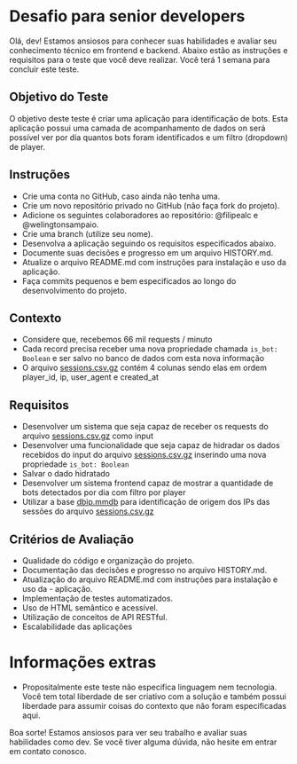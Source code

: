 # Desafio para senior developers

Olá, dev! Estamos ansiosos para conhecer suas habilidades e avaliar seu conhecimento técnico em frontend e backend. Abaixo estão as instruções e requisitos para o teste que você deve realizar. Você terá 1 semana para concluir este teste.

## Objetivo do Teste

O objetivo deste teste é criar uma aplicação para identificação de bots. Esta aplicação possui uma camada de acompanhamento de dados on será possível ver por dia quantos bots foram identificados e um filtro (dropdown) de player.

## Instruções

- Crie uma conta no GitHub, caso ainda não tenha uma.
- Crie um novo repositório privado no GitHub (não faça fork do projeto).
- Adicione os seguintes colaboradores ao repositório: @filipealc e @welingtonsampaio.
- Crie uma branch (utilize seu nome).
- Desenvolva a aplicação seguindo os requisitos especificados abaixo.
- Documente suas decisões e progresso em um arquivo HISTORY.md.
- Atualize o arquivo README.md com instruções para instalação e uso da aplicação.
- Faça commits pequenos e bem especificados ao longo do desenvolvimento do projeto.

## Contexto

- Considere que, recebemos 66 mil requests / minuto
- Cada record precisa receber uma nova propriedade chamada `is_bot: Boolean` e ser salvo no banco de dados com esta nova informação
- O arquivo [sessions.csv.gz](https://vturb-labs.s3.amazonaws.com/challenges/sessions.csv.gz) contém 4 colunas sendo elas em ordem player_id, ip, user_agent e created_at

## Requisitos

- Desenvolver um sistema que seja capaz de receber os requests do arquivo [sessions.csv.gz](https://vturb-labs.s3.amazonaws.com/challenges/sessions.csv.gz) como input
- Desenvolver uma funcionalidade que seja capaz de hidradar os dados recebidos do input do arquivo [sessions.csv.gz](https://vturb-labs.s3.amazonaws.com/challenges/sessions.csv.gz) inserindo uma nova propriedade `is_bot: Boolean`
- Salvar o dado hidratado
- Desenvolver um sistema frontend capaz de mostrar a quantidade de bots detectados por dia com filtro por player
- Utilizar a base [dbip.mmdb](https://vturb-labs.s3.amazonaws.com/challenges/dbip.mmdb) para identificação de origem dos IPs das sessões do arquivo [sessions.csv.gz](https://vturb-labs.s3.amazonaws.com/challenges/sessions.csv.gz)

## Critérios de Avaliação

- Qualidade do código e organização do projeto.
- Documentação das decisões e progresso no arquivo HISTORY.md.
- Atualização do arquivo README.md com instruções para instalação e uso da - aplicação.
- Implementação de testes automatizados.
- Uso de HTML semântico e acessível.
- Utilização de conceitos de API RESTful.
- Escalabilidade das aplicações

# Informações extras

- Propositalmente este teste não especifica linguagem nem tecnologia. Você tem total liberdade de ser criativo com a solução e também possui liberdade para assumir coisas do contexto que não foram especificadas aqui.

Boa sorte! Estamos ansiosos para ver seu trabalho e avaliar suas habilidades como dev. Se você tiver alguma dúvida, não hesite em entrar em contato conosco.
